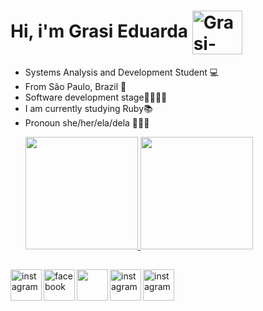# Hi, i'm Grasi Eduarda <img align="center" alt="Grasi-Flutter" height="70" width="80" src="https://media2.giphy.com/media/3oKIPyD5zyOZD0SGM8/giphy.gif?cid=790b7611259ae4872ed307fef1fe9b322828cc61f6170ddf&rid=giphy.gif&ct=s">

- Systems Analysis and Development Student 💻
- From São Paulo, Brazil 🌴
- Software development stage👩🏼‍💻💜
- I am currently studying Ruby📚
- Pronoun she/her/ela/dela 👩🏼‍🎓
<ol>
 <a href="https://github.com/grasi-dot">
 <img height="180em" src="https://github-readme-stats.vercel.app/api?username=grasi-dot&show_icons=true&theme=outrun&include_all_commits=true&count_private=true"/>
 <img height="180em" src="https://github-readme-stats.vercel.app/api/top-langs/?username=grasi-dot&layout=compact&langs_count=7&theme=outrun"/>
</ol>
 
   ##
 
<div>
 <a href="https://www.instagram.com/grasi_eduarda_/">
     <img align="left" width="50px" src="https://cdn-icons.flaticon.com/png/128/3955/premium/3955024.png?token=exp=1644616260~hmac=2f73fe5b615340e3b7e867341b09377f"  alt="instagram" style="vertical-align:top target="_blank"">
 </a> 

 <a href="https://www.facebook.com/profile.php?id=100009196117451">
     <img align="left" width="50px" src="https://cdn-icons-png.flaticon.com/128/145/145802.png" alt="facebook" style="vertical-align:top;">
 </a>  

 <a href="https://twitter.com/GrasielaEduard1">
     <img align="left" width="50px" src="https://cdn-icons.flaticon.com/png/128/4494/premium/4494477.png?token=exp=1644616260~hmac=1aea853aa270f377f10bafb425a637ac" style="vertical-align:top;">
 </a> 

 <a href="https://www.linkedin.com/in/grasi-eduardaads/">
     <img align="left" width="50px" src="https://cdn-icons.flaticon.com/png/128/4494/premium/4494497.png?token=exp=1644616260~hmac=66379a37254c08d04644f463acec22ac"  alt="instagram" style="vertical-align:top;">
 </a> 

 <a href="mailto:grasieduarda775@gmail.com">
     <img align="left" width="50px" src="https://cdn-icons.flaticon.com/png/128/720/premium/720277.png?token=exp=1644617318~hmac=63958cd86c125042e47bcb959ceecef1"  alt="instagram" style="vertical-align:top;">
 </a> 
</div>
